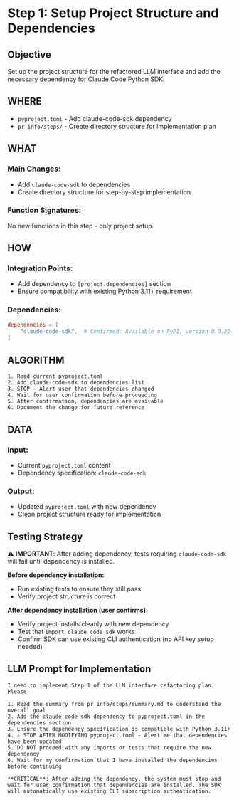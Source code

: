 # Step 1: Setup Project Structure and Dependencies

## Objective
Set up the project structure for the refactored LLM interface and add the necessary dependency for Claude Code Python SDK.

## WHERE
- `pyproject.toml` - Add claude-code-sdk dependency
- `pr_info/steps/` - Create directory structure for implementation plan

## WHAT
### Main Changes:
- Add `claude-code-sdk` to dependencies
- Create directory structure for step-by-step implementation

### Function Signatures:
No new functions in this step - only project setup.

## HOW
### Integration Points:
- Add dependency to `[project.dependencies]` section
- Ensure compatibility with existing Python 3.11+ requirement

### Dependencies:
```toml
dependencies = [
    "claude-code-sdk",  # Confirmed: Available on PyPI, version 0.0.22+
]
```

## ALGORITHM
```pseudocode
1. Read current pyproject.toml
2. Add claude-code-sdk to dependencies list
3. STOP - Alert user that dependencies changed
4. Wait for user confirmation before proceeding
5. After confirmation, dependencies are available
6. Document the change for future reference
```

## DATA
### Input:
- Current `pyproject.toml` content
- Dependency specification: `claude-code-sdk`

### Output:
- Updated `pyproject.toml` with new dependency
- Clean project structure ready for implementation

## Testing Strategy
⚠️ **IMPORTANT**: After adding dependency, tests requiring `claude-code-sdk` will fail until dependency is installed.

**Before dependency installation:**
- Run existing tests to ensure they still pass
- Verify project structure is correct

**After dependency installation (user confirms):**
- Verify project installs cleanly with new dependency
- Test that `import claude_code_sdk` works
- Confirm SDK can use existing CLI authentication (no API key setup needed)

## LLM Prompt for Implementation
```
I need to implement Step 1 of the LLM interface refactoring plan. Please:

1. Read the summary from pr_info/steps/summary.md to understand the overall goal
2. Add the claude-code-sdk dependency to pyproject.toml in the dependencies section
3. Ensure the dependency specification is compatible with Python 3.11+
4. ⚠️ STOP AFTER MODIFYING pyproject.toml - Alert me that dependencies have been updated
5. DO NOT proceed with any imports or tests that require the new dependency
6. Wait for my confirmation that I have installed the dependencies before continuing

**CRITICAL**: After adding the dependency, the system must stop and wait for user confirmation that dependencies are installed. The SDK will automatically use existing CLI subscription authentication.
```
